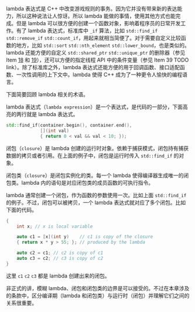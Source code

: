 lambda 表达式是 C++ 中改变游戏规则的事务。因为它并没有带来新的表达能力，所以这种说法让人惊讶。所以 lambda 能做的事情，使用其他方式也能完成。但是 lambda 可以很方便的创建一个函数对象，影响着程序员的日常开发工作。有了 lambda 表达式，标准库中 `_if` 算法，比如 `std::find_if` `std::remove_if` `std::count_if`，用起来就相当简便了。对于需要自定义比较函数的地方，比如 `std::sort` `std::nth_element` `std::lower_bound`，也是类似的。lambda 还能方便的自定义 `std::shared_ptr` `std::unique_ptr` 的删除器（参见 Item [18](../ch04_Smart_Pointers/18_Use_std_unique_ptr_for_exclusive_ownership_resource_management.md) 和 [19](../ch04_Smart_Pointers/19_Use_std_shared_ptr_for_shared_ownership_resource_management.md)），还可以方便的指定线程 API 中的条件变量（参见 Item 39 TODO link）。除了标准库之外，lambda 表达式还能方便的用于回调函数、接口适配函数、一次性调用的上下文中。lambda 使得 C++ 成为了一种更令人愉快的编程语言。

下面简要回顾 lambda 相关的术语。

lambda 表达式（`lambda expression`）是一个表达式，是代码的一部分，下面高亮的两行就是 lambda 表达式。
```cpp hl_lines="2 3"
std::find_if(container.begin(), container.end(),
             [](int val)
             { return 0 < val && val < 10; });
```
闭包（`closure`）是 lambda 创建的运行时对象。依赖于捕获模式，闭包持有捕获数据的拷贝或者引用。在上面的例子中，闭包是运行时传入 `std::find_if` 的对象。

闭包类（`closure`）是闭包实例化的类。每一个 lambda 使得编译器生成唯一的闭包类。lambda 内的语句是对应闭包类的成员函数的可执行指令。

lambda 通常创建一个闭包，作为函数的参数使用一次。比如上面 `std::find_if` 的例子。不过，闭包可以被拷贝，一个 lambda 表达式就对应了多个闭包。比如下面的代码。
```cpp
{
    int x; // x is local variable

    auto c1 = [x](int y)    // c1 is copy of the closure
    { return x * y > 55; }; // produced by the lambda

    auto c2 = c1; // c2 is copy of c1
    auto c3 = c2; // c3 is copy of c2
}
```
这里 `c1` `c2` `c3` 都是 lambda 创建出来的闭包。

非正式的讲，模糊 lambda、闭包和闭包类的边界是可以接受的。不过在本章涉及的条款中，区分编译期（lambda 和闭包类）与运行时（闭包）并理解它们之间的关系很重要。
